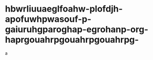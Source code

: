 # hbwrliuuaeglfoahw-plofdjh-apofuwhpwasouf-p-gaiuruhgparoghap-egrohanp-org-haprgouahrpgouahrpgouahrpg-
a
